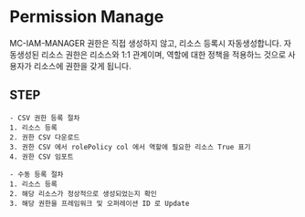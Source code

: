 # Permission Manage
MC-IAM-MANAGER 권한은 직접 생성하지 않고, 리소스 등록시 자동생성합니다.
자동생성된 리소스 권한은 리소스와 1:1 관계이며, 역할에 대한 정책을 적용하느 것으로 사용자가 리소스에 권한을 갖게 됩니다.

## STEP
    - CSV 권한 등록 절차
    1. 리소스 등록
    2. 권한 CSV 다운로드
    3. 권한 CSV 에서 rolePolicy col 에서 역할에 필요한 리소스 True 표기
    4. 권한 CSV 임포트

    - 수동 등록 절차
    1. 리소스 등록
    2. 해당 리소스가 정상적으로 생성되었는지 확인
    3. 해당 권한을 프레임워크 및 오퍼레이션 ID 로 Update